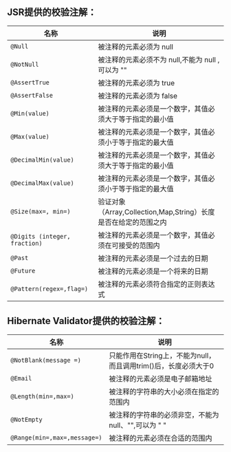 ## JSR提供的校验注解：         

|  名称  | 说明  |
|---|---|
`@Null` |  被注释的元素必须为 null    
`@NotNull` |   被注释的元素必须不为 null,不能为 null , 可以为 ""    
`@AssertTrue` | 被注释的元素必须为 true    
`@AssertFalse` |  被注释的元素必须为 false    
`@Min(value)` |  被注释的元素必须是一个数字，其值必须大于等于指定的最小值    
`@Max(value)` |  被注释的元素必须是一个数字，其值必须小于等于指定的最大值    
`@DecimalMin(value)` | 被注释的元素必须是一个数字，其值必须大于等于指定的最小值    
`@DecimalMax(value)` | 被注释的元素必须是一个数字，其值必须小于等于指定的最大值    
`@Size(max=, min=)` |  验证对象（Array,Collection,Map,String）长度是否在给定的范围之内    
`@Digits (integer, fraction)` |  被注释的元素必须是一个数字，其值必须在可接受的范围内    
`@Past` |  被注释的元素必须是一个过去的日期    
`@Future` |    被注释的元素必须是一个将来的日期    
`@Pattern(regex=,flag=)` |  被注释的元素必须符合指定的正则表达式    

## Hibernate Validator提供的校验注解：  

|  名称  | 说明  |
|---|---|
`@NotBlank(message =)` |  只能作用在String上，不能为null，而且调用trim()后，长度必须大于0    
`@Email` | 被注释的元素必须是电子邮箱地址    
`@Length(min=,max=)` |  被注释的字符串的大小必须在指定的范围内    
`@NotEmpty` |   被注释的字符串的必须非空，不能为 null、"",可以为 " "    
`@Range(min=,max=,message=)`  |  被注释的元素必须在合适的范围内